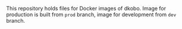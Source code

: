 This repository holds files for Docker images of dkobo. Image for production is built from `prod` branch, image for development from `dev` branch.